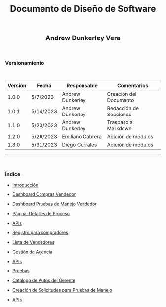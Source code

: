 <div align="center">
  </br>
  <h1 class="title">Documento de Diseño de Software</h1>
  </br>
  <h2 class="subtitle">Andrew Dunkerley Vera</h2>
  </br>
</div>

<div class="subtitle">
  <h3>Versionamiento</h3>
  </br>

  | Versión | Fecha      | Responsable        | Comentarios             |
  | ------- | ---------- | ------------------ | ----------------------- |
  | 1.0.0   | 5/7/2023   | Andrew Dunkerley   | Creación del Documento  |
  | 1.0.1   | 5/14/2023  | Andrew Dunkerley   | Redacción de Secciones  |
  | 1.1.0   | 5/23/2023  | Andrew Dunkerley   | Traspaso a Markdown     |
  | 1.2.0   | 5/26/2023  | Emiliano Cabrera   | Adición de módulos      |
  | 1.3.0   | 5/31/2023  | Diego Corrales     | Adición de módulos      |

</div>

---
</br>
<h3 class="subtitle">Índice</h3>

- [Introducción](SDD%20Docs%203a47ce1847ab4b59ae57344d5f692bb2/Introduccion%20a%20la%20Aplicacion%20y%20al%20Documento%20de%20Diseno%20de%20Software%20b4e0b5b0e0a64b6e9b0a0b4b0b5b0e0a6.md)

- [Dashboard Compras Vendedor](SDD%20Docs%203a47ce1847ab4b59ae57344d5f692bb2/Dashboard%20Compras%20Vendedor%202e08b1d5cfc2455b98882ef5d97d47ae.md)

- [Dashboard Pruebas de Manejo Vendedor](SDD%20Docs%203a47ce1847ab4b59ae57344d5f692bb2/Dashboard%20Pruebas%20de%20Manejo%20Vendedor%208e814c5cbd474344a54a009d2e81c972.md)

- [Página: Detalles de Proceso](SDD%20Docs%203a47ce1847ab4b59ae57344d5f692bb2/Pagina%20Detalles%20de%20Proceso%2000ebfb0620b6428da7d9d9d8c4a0050a.md)

- [APIs](SDD%20Docs%203a47ce1847ab4b59ae57344d5f692bb2/APIs%2001b022e1b6b2453faf9e457af4dd7c7c.md)

- [Registro para compradores](SDD%20Files%20e7c3113b6b864f84b54f7664d9d53e40/Registro%20para%20compradores%203032adfd7455491cab00e8b9afeb4084.md)

- [Lista de Vendedores](SDD%20Files%20e7c3113b6b864f84b54f7664d9d53e40/Lista%20de%20Vendedores%20d6c791abb3784056ba376ba6f1965719.md)

- [Gestión de Agencia](SDD%20Files%20e7c3113b6b864f84b54f7664d9d53e40/Gestio%CC%81n%20de%20Agencia%2039b7f328d4b24fb3b1487699bf14b758.md)

- [APIs](SDD%20Files%20e7c3113b6b864f84b54f7664d9d53e40/APIs%20059691d154ad421abbf7f195cee48c5c.md)

- [Pruebas](SDD%20Files%20e7c3113b6b864f84b54f7664d9d53e40/Pruebas%20b2896060cbea4a73b56f84c3fc288dcd.md)

- [Catálogo de Autos del Gerente](SDD%20A01781631%202d18d24397e646f9b940386130104832/Cata%CC%81logo%20de%20Autos%20Gerente%20e22ac2ca51284d049de39820656786f9.md)

- [Creación de Solicitudes para Pruebas de Manejo](SDD%20A01781631%202d18d24397e646f9b940386130104832/Creacio%CC%81n%20de%20Solicitudes%20para%20Pruebas%20de%20Manejo%2080c5e17b06dd44d8937d46f26c0b38e8.md)

- [APIs](SDD%20A01781631%202d18d24397e646f9b940386130104832/APIs%20e10aff3c50d44cea902a66f24d4a02bf.md)